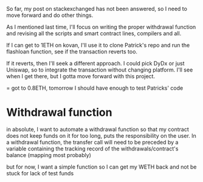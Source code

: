 So far, my post on stackexchanged has not been answered, so I need to move forward and do other things.

As I mentioned last time, I'll focus on writing the proper withdrawal function and revising all the scripts and smart contract lines, compilers and all.

If I can get to 1ETH on kovan, I'll use it to clone Patrick's repo and run the flashloan function, see if the transaction reverts too.

If it reverts, then I'll seek a different approach. I could pick DyDx or just Uniswap, so to integrate the transaction without changing platform.
I'll see when I get there, but I gotta move forward with this project.

= got to 0.8ETH, tomorrow I should have enough to test Patricks' code

# Withdrawal function

in absolute, I want to automate a withdrawal function so that my contract does not keep funds on it for too long, puts the responsibility on the user.
In a withdrawal function, the transfer call will need to be preceded by a variable containing the tracking record of the withdrawals/contract's balance (mapping most probably)

but for now, I want a simple function so I can get my WETH back and not be stuck for lack of test funds
